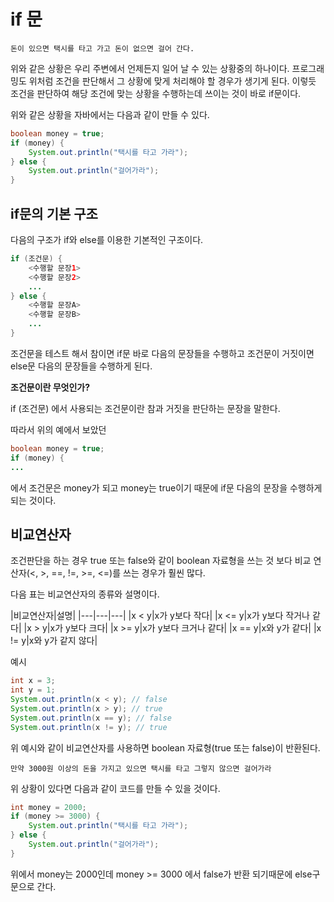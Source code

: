 # if 문

`돈이 있으면 택시를 타고 가고 돈이 없으면 걸어 간다.`

위와 같은 상황은 우리 주변에서 언제든지 일어 날 수 있는 상황중의 하나이다. 프로그래밍도 위처럼 조건을 판단해서 그 상황에 맞게 처리해야 할 경우가 생기게 된다. 이렇듯 조건을 판단하여 해당 조건에 맞는 상황을 수행하는데 쓰이는 것이 바로 if문이다.

위와 같은 상황을 자바에서는 다음과 같이 만들 수 있다.

```java
boolean money = true;
if (money) {
    System.out.println("택시를 타고 가라");
} else {
    System.out.println("걸어가라");
}
```

## if문의 기본 구조

다음의 구조가 if와 else를 이용한 기본적인 구조이다.

```java
if (조건문) {
    <수행할 문장1>
    <수행할 문장2>
    ...
} else {
    <수행할 문장A>
    <수행할 문장B>
    ...
}
```

조건문을 테스트 해서 참이면 if문 바로 다음의 문장들을 수행하고 조건문이 거짓이면 else문 다음의 문장들을 수행하게 된다.

**조건문이란 무엇인가?**

if (조건문) 에서 사용되는 조건문이란 참과 거짓을 판단하는 문장을 말한다.

따라서 위의 예에서 보았던

```java
boolean money = true;
if (money) {
...
```

에서 조건문은 money가 되고 money는 true이기 때문에 if문 다음의 문장을 수행하게 되는 것이다.

## 비교연산자

조건판단을 하는 경우 true 또는 false와 같이 boolean 자료형을 쓰는 것 보다 비교 연산자(<, >, ==, !=, >=, <=)를 쓰는 경우가 훨씬 많다.

다음 표는 비교연산자의 종류와 설명이다.

|비교연산자|설명|
|---|---|---|
|x < y|x가 y보다 작다|
|x <= y|x가 y보다 작거나 같다|
|x > y|x가 y보다 크다|
|x >= y|x가 y보다 크거나 같다|
|x == y|x와 y가 같다|
|x != y|x와 y가 같지 않다|

예시

```java
int x = 3;
int y = 1;
System.out.println(x < y); // false
System.out.println(x > y); // true
System.out.println(x == y); // false
System.out.println(x != y); // true
```

위 예시와 같이 비교연산자를 사용하면 boolean 자료형(true 또는 false)이 반환된다.

`만약 3000원 이상의 돈을 가지고 있으면 택시를 타고 그렇지 않으면 걸어가라`

위 상황이 있다면 다음과 같이 코드를 만들 수 있을 것이다.

```java
int money = 2000;
if (money >= 3000) {
    System.out.println("택시를 타고 가라");
} else {
    System.out.println("걸어가라");
}
```

위에서 money는 2000인데 money >= 3000 에서 false가 반환 되기때문에 else구문으로 간다.
